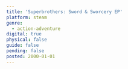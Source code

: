 ```yaml
---
title: 'Superbrothers: Sword & Sworcery EP'
platform: steam
genre:
  - action-adventure
digital: true
physical: false
guide: false
pending: false
posted: 2000-01-01
---
```

